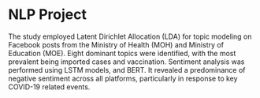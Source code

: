 # NLP Project
The study employed Latent Dirichlet Allocation (LDA) for topic modeling on Facebook posts from the Ministry of Health (MOH) and Ministry of Education (MOE). Eight dominant topics were identified, with the most prevalent being imported cases and vaccination. Sentiment analysis was performed using LSTM models, and BERT. It revealed a predominance of negative sentiment across all platforms, particularly in response to key COVID-19 related events.
